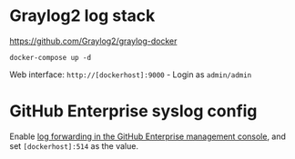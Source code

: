 # Graylog2 log stack

https://github.com/Graylog2/graylog-docker

```
docker-compose up -d
```

Web interface: `http://[dockerhost]:9000` - Login as `admin/admin`

# GitHub Enterprise syslog config

Enable [log forwarding in the GitHub Enterprise management console](https://help.github.com/enterprise/admin/articles/log-forwarding/), and set `[dockerhost]:514` as the value.
